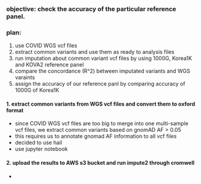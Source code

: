 ### objective: check the accuracy of the particular reference panel.
### plan:
1. use COVID WGS vcf files
2. extract common variants and use them as ready to analysis files
3. run imputation about common variant vcf files by using 1000G, Korea1K and KOVA2 reference panel
4. compare the concordance (R^2) between imputated variants and WGS varaints
5. assign the accuracy of our reference panl by comparing accuracy of 1000G of Korea1K

#### 1. extract common variants from WGS vcf files and convert them to oxford format
- since COVID WGS vcf files are too big to merge into one multi-sample vcf files, we extract common variants based on gnomAD AF > 0.05
- this requires us to annotate gnomad AF information to all vcf files
- decided to use hail
- use jupyter notebook

#### 2. upload the results to AWS s3 bucket and run impute2 through cromwell
- 
